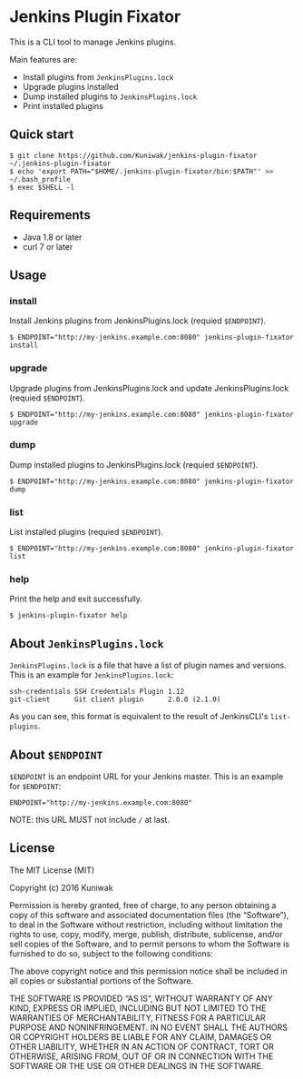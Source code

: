 Jenkins Plugin Fixator
======================

This is a CLI tool to manage Jenkins plugins.

Main features are:

- Install plugins from `JenkinsPlugins.lock`
- Upgrade plugins installed
- Dump installed plugins to `JenkinsPlugins.lock`
- Print installed plugins



Quick start
-----------

```console
$ git clone https://github.com/Kuniwak/jenkins-plugin-fixator ~/.jenkins-plugin-fixator
$ echo 'export PATH="$HOME/.jenkins-plugin-fixator/bin:$PATH"' >> ~/.bash_profile
$ exec $SHELL -l
```


Requirements
------------

- Java 1.8 or later
- curl 7 or later



Usage
-----
### install

Install Jenkins plugins from JenkinsPlugins.lock (requied `$ENDPOINT`).

```console
$ ENDPOINT="http://my-jenkins.example.com:8080" jenkins-plugin-fixator install
```



### upgrade

Upgrade plugins from JenkinsPlugins.lock and update JenkinsPlugins.lock (requied `$ENDPOINT`).

```console
$ ENDPOINT="http://my-jenkins.example.com:8080" jenkins-plugin-fixator upgrade
```



### dump

Dump installed plugins to JenkinsPlugins.lock (requied `$ENDPOINT`).

```console
$ ENDPOINT="http://my-jenkins.example.com:8080" jenkins-plugin-fixator dump
```



### list

List installed plugins (requied `$ENDPOINT`).

```console
$ ENDPOINT="http://my-jenkins.example.com:8080" jenkins-plugin-fixator list
```



### help

Print the help and exit successfully.

```console
$ jenkins-plugin-fixator help
```



About `JenkinsPlugins.lock`
---------------------------

`JenkinsPlugins.lock` is a file that have a list of plugin names and versions.
This is an example for `JenkinsPlugins.lock`:

```
ssh-credentials SSH Credentials Plugin 1.12
git-client      Git client plugin      2.0.0 (2.1.0)
```

As you can see, this format is equivalent to the result of JenkinsCLI's `list-plugins`.



About `$ENDPOINT`
-----------------

`$ENDPOINT` is an endpoint URL for your Jenkins master.
This is an example for `$ENDPOINT`:

```
ENDPOINT="http://my-jenkins.example.com:8080"
```

NOTE: this URL MUST not include `/` at last.



License
-------

The MIT License (MIT)

Copyright (c) 2016 Kuniwak

Permission is hereby granted, free of charge, to any person obtaining a copy of this software and associated documentation files (the “Software”), to deal in the Software without restriction, including without limitation the rights to use, copy, modify, merge, publish, distribute, sublicense, and/or sell copies of the Software, and to permit persons to whom the Software is furnished to do so, subject to the following conditions:

The above copyright notice and this permission notice shall be included in all copies or substantial portions of the Software.

THE SOFTWARE IS PROVIDED “AS IS”, WITHOUT WARRANTY OF ANY KIND, EXPRESS OR IMPLIED, INCLUDING BUT NOT LIMITED TO THE WARRANTIES OF MERCHANTABILITY, FITNESS FOR A PARTICULAR PURPOSE AND NONINFRINGEMENT. IN NO EVENT SHALL THE AUTHORS OR COPYRIGHT HOLDERS BE LIABLE FOR ANY CLAIM, DAMAGES OR OTHER LIABILITY, WHETHER IN AN ACTION OF CONTRACT, TORT OR OTHERWISE, ARISING FROM, OUT OF OR IN CONNECTION WITH THE SOFTWARE OR THE USE OR OTHER DEALINGS IN THE SOFTWARE.
